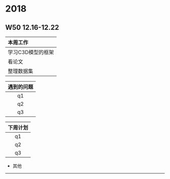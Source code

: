 # 2018
## W50 12.16-12.22
| 本周工作 | 
| :- | 
| 学习C3D模型的框架 |   
| 看论文 |
| 整理数据集| 

| 遇到的问题 | 
| :-: | 
| q1   |  
| q2   | 
| q3   |  

| 下周计划 | 
| :-: | 
| q1   |  
| q2   | 
| q3   |  

* 其他
-------------------------------------------------------------
